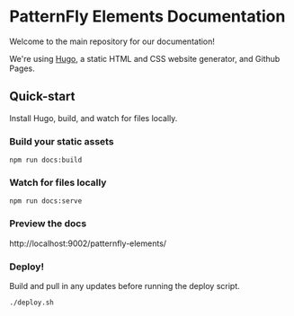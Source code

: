 # PatternFly Elements Documentation

Welcome to the main repository for our documentation!

We're using [Hugo](https://gohugo.io/), a static HTML and CSS website generator, and Github Pages.


## Quick-start
Install Hugo, build, and watch for files locally.

### Build your static assets
```
npm run docs:build
```

### Watch for files locally
```
npm run docs:serve
```

### Preview the docs

http://localhost:9002/patternfly-elements/


### Deploy!
Build and pull in any updates before running the deploy script.
```
./deploy.sh
```
